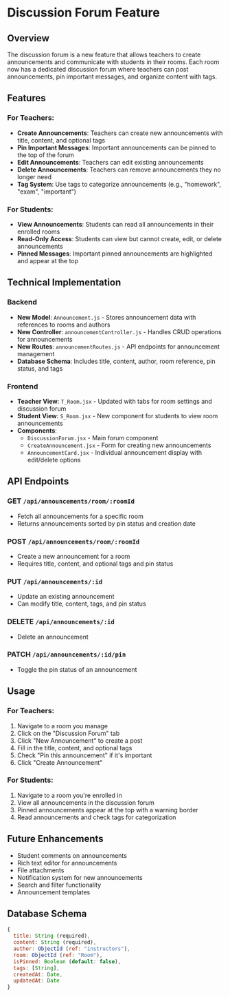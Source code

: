 # Discussion Forum Feature

## Overview
The discussion forum is a new feature that allows teachers to create announcements and communicate with students in their rooms. Each room now has a dedicated discussion forum where teachers can post announcements, pin important messages, and organize content with tags.

## Features

### For Teachers:
- **Create Announcements**: Teachers can create new announcements with title, content, and optional tags
- **Pin Important Messages**: Important announcements can be pinned to the top of the forum
- **Edit Announcements**: Teachers can edit existing announcements
- **Delete Announcements**: Teachers can remove announcements they no longer need
- **Tag System**: Use tags to categorize announcements (e.g., "homework", "exam", "important")

### For Students:
- **View Announcements**: Students can read all announcements in their enrolled rooms
- **Read-Only Access**: Students can view but cannot create, edit, or delete announcements
- **Pinned Messages**: Important pinned announcements are highlighted and appear at the top

## Technical Implementation

### Backend
- **New Model**: `Announcement.js` - Stores announcement data with references to rooms and authors
- **New Controller**: `announcementController.js` - Handles CRUD operations for announcements
- **New Routes**: `announcementRoutes.js` - API endpoints for announcement management
- **Database Schema**: Includes title, content, author, room reference, pin status, and tags

### Frontend
- **Teacher View**: `T_Room.jsx` - Updated with tabs for room settings and discussion forum
- **Student View**: `S_Room.jsx` - New component for students to view room announcements
- **Components**:
  - `DiscussionForum.jsx` - Main forum component
  - `CreateAnnouncement.jsx` - Form for creating new announcements
  - `AnnouncementCard.jsx` - Individual announcement display with edit/delete options

## API Endpoints

### GET `/api/announcements/room/:roomId`
- Fetch all announcements for a specific room
- Returns announcements sorted by pin status and creation date

### POST `/api/announcements/room/:roomId`
- Create a new announcement for a room
- Requires title, content, and optional tags and pin status

### PUT `/api/announcements/:id`
- Update an existing announcement
- Can modify title, content, tags, and pin status

### DELETE `/api/announcements/:id`
- Delete an announcement

### PATCH `/api/announcements/:id/pin`
- Toggle the pin status of an announcement

## Usage

### For Teachers:
1. Navigate to a room you manage
2. Click on the "Discussion Forum" tab
3. Click "New Announcement" to create a post
4. Fill in the title, content, and optional tags
5. Check "Pin this announcement" if it's important
6. Click "Create Announcement"

### For Students:
1. Navigate to a room you're enrolled in
2. View all announcements in the discussion forum
3. Pinned announcements appear at the top with a warning border
4. Read announcements and check tags for categorization

## Future Enhancements
- Student comments on announcements
- Rich text editor for announcements
- File attachments
- Notification system for new announcements
- Search and filter functionality
- Announcement templates

## Database Schema
```javascript
{
  title: String (required),
  content: String (required),
  author: ObjectId (ref: "instructors"),
  room: ObjectId (ref: "Room"),
  isPinned: Boolean (default: false),
  tags: [String],
  createdAt: Date,
  updatedAt: Date
}
```

